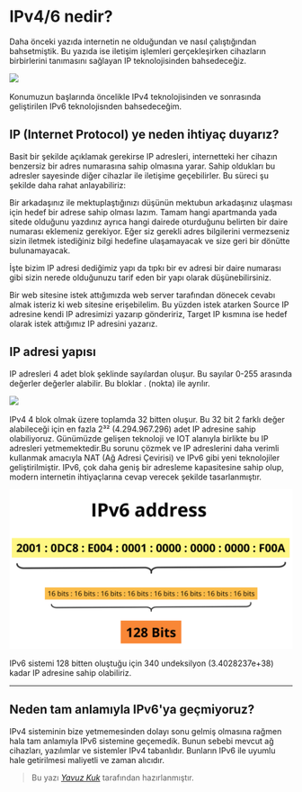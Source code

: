 # IPv4/6 nedir?

Daha önceki yazıda internetin ne olduğundan ve nasıl çalıştığından bahsetmiştik. Bu yazıda ise iletişim işlemleri gerçekleşirken cihazların birbirlerini tanımasını sağlayan IP teknolojisinden bahsedeceğiz. 

<image src="../assets/network/ipv46/ipv4v6.jpg"></image>

Konumuzun başlarında öncelikle IPv4 teknolojisinden ve sonrasında geliştirilen IPv6 teknolojisnden bahsedeceğim. 

## IP (Internet Protocol) ye neden ihtiyaç duyarız?
Basit bir şekilde açıklamak gerekirse IP adresleri, internetteki her cihazın benzersiz bir adres numarasına sahip olmasına yarar. Sahip oldukları bu adresler sayesinde diğer cihazlar ile iletişime geçebilirler. Bu süreci şu şekilde daha rahat anlayabiliriz:

Bir arkadaşınız ile mektuplaştığınızı düşünün mektubun arkadaşınız ulaşması için hedef bir adrese sahip olması lazım. Tamam hangi apartmanda yada sitede olduğunu yazdınız ayrıca hangi dairede oturduğunu belirten bir daire numarası eklemeniz gerekiyor. Eğer siz gerekli adres bilgilerini vermezseniz sizin iletmek istediğiniz bilgi hedefine ulaşamayacak ve size geri bir dönütte bulunamayacak.

İşte bizim IP adresi dediğimiz yapı da tıpkı bir ev adresi bir daire numarası gibi sizin nerede olduğunuzu tarif eden bir yapı olarak düşünebilirsiniz.

Bir web sitesine istek attığımızda web server tarafından dönecek cevabı almak isteriz ki web sitesine erişebilelim. Bu yüzden istek atarken Source IP adresine kendi IP adresimizi yazarıp göndeririz, Target IP kısmına ise hedef olarak istek attığımız IP adresini yazarız.

## IP adresi yapısı
IP adresleri 4 adet blok şeklinde sayılardan oluşur. Bu sayılar 0-255 arasında değerler değerler alabilir. Bu bloklar . (nokta) ile ayrılır.

<image src='../assets/network/ipv46/ipv4.jpg'></image>

IPv4 4 blok olmak üzere toplamda 32 bitten oluşur. Bu 32 bit 2 farklı değer alabileceği için en fazla 2³² (4.294.967.296) adet IP adresine sahip olabiliyoruz. Günümüzde gelişen teknoloji ve IOT alanıyla birlikte bu IP adresleri yetmemektedir.Bu sorunu çözmek ve IP adreslerini daha verimli kullanmak amacıyla NAT (Ağ Adresi Çevirisi) ve IPv6 gibi yeni teknolojiler geliştirilmiştir. IPv6, çok daha geniş bir adresleme kapasitesine sahip olup, modern internetin ihtiyaçlarına cevap verecek şekilde tasarlanmıştır.

<img src='../assets/network/ipv46/ipv6.png'>

IPv6 sistemi 128 bitten oluştuğu için 340 undeksilyon (3.4028237e+38) kadar IP adresine sahip olabiliriz.

***

## Neden tam anlamıyla IPv6'ya geçmiyoruz?

IPv4 sisteminin bize yetmemesinden dolayı sonu gelmiş olmasına rağmen hala tam anlamıyla IPv6 sistemine geçemedik. Bunun sebebi  mevcut ağ cihazları, yazılımlar ve sistemler IPv4 tabanlıdır. Bunların IPv6 ile uyumlu hale getirilmesi maliyetli ve zaman alıcıdır.

> Bu yazı [_Yavuz Kuk_](https://www.linkedin.com/in/yavuzkuk/) tarafından hazırlanmıştır.